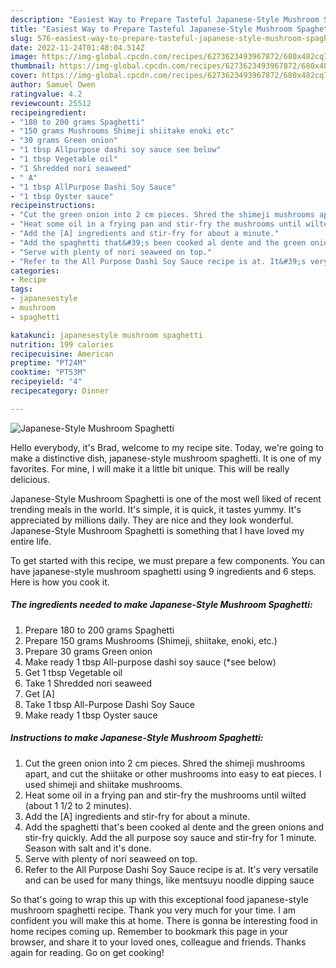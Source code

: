 ```yaml
---
description: "Easiest Way to Prepare Tasteful Japanese-Style Mushroom Spaghetti"
title: "Easiest Way to Prepare Tasteful Japanese-Style Mushroom Spaghetti"
slug: 576-easiest-way-to-prepare-tasteful-japanese-style-mushroom-spaghetti
date: 2022-11-24T01:48:04.514Z
image: https://img-global.cpcdn.com/recipes/6273623493967872/680x482cq70/japanese-style-mushroom-spaghetti-recipe-main-photo.jpg
thumbnail: https://img-global.cpcdn.com/recipes/6273623493967872/680x482cq70/japanese-style-mushroom-spaghetti-recipe-main-photo.jpg
cover: https://img-global.cpcdn.com/recipes/6273623493967872/680x482cq70/japanese-style-mushroom-spaghetti-recipe-main-photo.jpg
author: Samuel Owen
ratingvalue: 4.2
reviewcount: 25512
recipeingredient:
- "180 to 200 grams Spaghetti"
- "150 grams Mushrooms Shimeji shiitake enoki etc"
- "30 grams Green onion"
- "1 tbsp Allpurpose dashi soy sauce see below"
- "1 tbsp Vegetable oil"
- "1 Shredded nori seaweed"
- " A"
- "1 tbsp AllPurpose Dashi Soy Sauce"
- "1 tbsp Oyster sauce"
recipeinstructions:
- "Cut the green onion into 2 cm pieces. Shred the shimeji mushrooms apart, and cut the shiitake or other mushrooms into easy to eat pieces. I used shimeji and shiitake mushrooms."
- "Heat some oil in a frying pan and stir-fry the mushrooms until wilted (about 1 1/2 to 2 minutes)."
- "Add the [A] ingredients and stir-fry for about a minute."
- "Add the spaghetti that&#39;s been cooked al dente and the green onions and stir-fry quickly. Add the all purpose soy sauce and stir-fry for 1 minute. Season with salt and it&#39;s done."
- "Serve with plenty of nori seaweed on top."
- "Refer to the All Purpose Dashi Soy Sauce recipe is at. It&#39;s very versatile and can be used for many things, like mentsuyu noodle dipping sauce"
categories:
- Recipe
tags:
- japanesestyle
- mushroom
- spaghetti

katakunci: japanesestyle mushroom spaghetti 
nutrition: 199 calories
recipecuisine: American
preptime: "PT24M"
cooktime: "PT53M"
recipeyield: "4"
recipecategory: Dinner

---
```



![Japanese-Style Mushroom Spaghetti](https://img-global.cpcdn.com/recipes/6273623493967872/680x482cq70/japanese-style-mushroom-spaghetti-recipe-main-photo.jpg)

Hello everybody, it's Brad, welcome to my recipe site. Today, we're going to make a distinctive dish, japanese-style mushroom spaghetti. It is one of my favorites. For mine, I will make it a little bit unique. This will be really delicious.



Japanese-Style Mushroom Spaghetti is one of the most well liked of recent trending meals in the world. It's simple, it is quick, it tastes yummy. It's appreciated by millions daily. They are nice and they look wonderful. Japanese-Style Mushroom Spaghetti is something that I have loved my entire life.


To get started with this recipe, we must prepare a few components. You can have japanese-style mushroom spaghetti using 9 ingredients and 6 steps. Here is how you cook it.

<!--inarticleads1-->

##### The ingredients needed to make Japanese-Style Mushroom Spaghetti:

1. Prepare 180 to 200 grams Spaghetti
1. Prepare 150 grams Mushrooms (Shimeji, shiitake, enoki, etc.)
1. Prepare 30 grams Green onion
1. Make ready 1 tbsp All-purpose dashi soy sauce (*see below)
1. Get 1 tbsp Vegetable oil
1. Take 1 Shredded nori seaweed
1. Get  [A]
1. Take 1 tbsp All-Purpose Dashi Soy Sauce
1. Make ready 1 tbsp Oyster sauce




<!--inarticleads2-->

##### Instructions to make Japanese-Style Mushroom Spaghetti:

1. Cut the green onion into 2 cm pieces. Shred the shimeji mushrooms apart, and cut the shiitake or other mushrooms into easy to eat pieces. I used shimeji and shiitake mushrooms.
1. Heat some oil in a frying pan and stir-fry the mushrooms until wilted (about 1 1/2 to 2 minutes).
1. Add the [A] ingredients and stir-fry for about a minute.
1. Add the spaghetti that&#39;s been cooked al dente and the green onions and stir-fry quickly. Add the all purpose soy sauce and stir-fry for 1 minute. Season with salt and it&#39;s done.
1. Serve with plenty of nori seaweed on top.
1. Refer to the All Purpose Dashi Soy Sauce recipe is at. It&#39;s very versatile and can be used for many things, like mentsuyu noodle dipping sauce




So that's going to wrap this up with this exceptional food japanese-style mushroom spaghetti recipe. Thank you very much for your time. I am confident you will make this at home. There is gonna be interesting food in home recipes coming up. Remember to bookmark this page in your browser, and share it to your loved ones, colleague and friends. Thanks again for reading. Go on get cooking!

